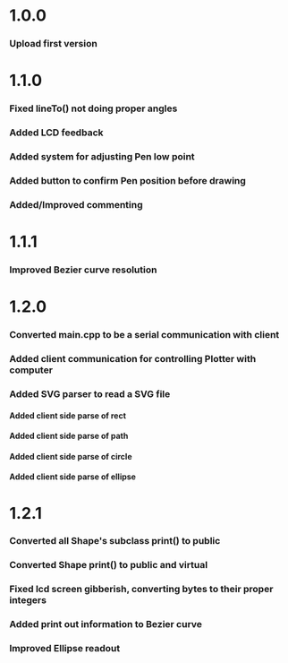 # 1.0.0

### Upload first version

# 1.1.0

### Fixed lineTo() not doing proper angles
### Added LCD feedback
### Added system for adjusting Pen low point
### Added button to confirm Pen position before drawing
### Added/Improved commenting

# 1.1.1

### Improved Bezier curve resolution

# 1.2.0

### Converted main.cpp to be a serial communication with client
### Added client communication for controlling Plotter with computer
### Added SVG parser to read a SVG file
#### Added client side parse of rect
#### Added client side parse of path
#### Added client side parse of circle
#### Added client side parse of ellipse

# 1.2.1

### Converted all Shape's subclass print() to public
### Converted Shape print() to public and virtual
### Fixed lcd screen gibberish, converting bytes to their proper integers
### Added print out information to Bezier curve
### Improved Ellipse readout
